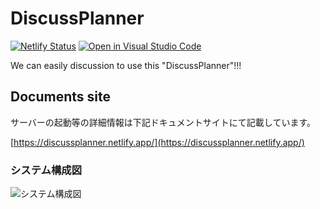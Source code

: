 # DiscussPlanner
[![Netlify Status](https://api.netlify.com/api/v1/badges/57eb4dea-9994-45f4-9e97-6a9026413134/deploy-status)](https://app.netlify.com/sites/discussplanner/deploys)
[![Open in Visual Studio Code](https://img.shields.io/static/v1?logo=visualstudiocode&label=&message=Open%20in%20Visual%20Studio%20Code&labelColor=2c2c32&color=007acc&logoColor=007acc)](https://github.dev/BPS-sys/DiscussPlanner)


We can easily discussion to use this "DiscussPlanner"!!!

## Documents site
サーバーの起動等の詳細情報は下記ドキュメントサイトにて記載しています。

[https://discussplanner.netlify.app/](https://discussplanner.netlify.app/)

### システム構成図
![システム構成図](https://github.com/nogikun/Docs-DiscussPlanner/blob/main/docs/%E4%BB%95%E6%A7%98%E6%9B%B8/img/system_structure.drawio.svg)

